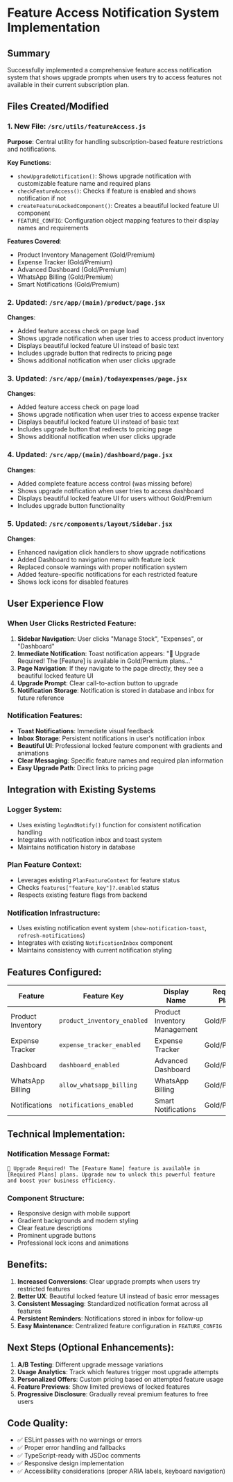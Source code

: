 # Feature Access Notification System Implementation

## Summary
Successfully implemented a comprehensive feature access notification system that shows upgrade prompts when users try to access features not available in their current subscription plan.

## Files Created/Modified

### 1. New File: `/src/utils/featureAccess.js`
**Purpose**: Central utility for handling subscription-based feature restrictions and notifications.

**Key Functions**:
- `showUpgradeNotification()`: Shows upgrade notification with customizable feature name and required plans
- `checkFeatureAccess()`: Checks if feature is enabled and shows notification if not
- `createFeatureLockedComponent()`: Creates a beautiful locked feature UI component
- `FEATURE_CONFIG`: Configuration object mapping features to their display names and requirements

**Features Covered**:
- Product Inventory Management (Gold/Premium)
- Expense Tracker (Gold/Premium) 
- Advanced Dashboard (Gold/Premium)
- WhatsApp Billing (Gold/Premium)
- Smart Notifications (Gold/Premium)

### 2. Updated: `/src/app/(main)/product/page.jsx`
**Changes**:
- Added feature access check on page load
- Shows upgrade notification when user tries to access product inventory
- Displays beautiful locked feature UI instead of basic text
- Includes upgrade button that redirects to pricing page
- Shows additional notification when user clicks upgrade

### 3. Updated: `/src/app/(main)/todayexpenses/page.jsx`
**Changes**:
- Added feature access check on page load
- Shows upgrade notification when user tries to access expense tracker
- Displays beautiful locked feature UI instead of basic text
- Includes upgrade button that redirects to pricing page
- Shows additional notification when user clicks upgrade

### 4. Updated: `/src/app/(main)/dashboard/page.jsx`
**Changes**:
- Added complete feature access control (was missing before)
- Shows upgrade notification when user tries to access dashboard
- Displays beautiful locked feature UI for users without Gold/Premium
- Includes upgrade button functionality

### 5. Updated: `/src/components/layout/Sidebar.jsx`
**Changes**:
- Enhanced navigation click handlers to show upgrade notifications
- Added Dashboard to navigation menu with feature lock
- Replaced console warnings with proper notification system
- Added feature-specific notifications for each restricted feature
- Shows lock icons for disabled features

## User Experience Flow

### When User Clicks Restricted Feature:
1. **Sidebar Navigation**: User clicks "Manage Stock", "Expenses", or "Dashboard"
2. **Immediate Notification**: Toast notification appears: "🚀 Upgrade Required! The [Feature] is available in Gold/Premium plans..."
3. **Page Navigation**: If they navigate to the page directly, they see a beautiful locked feature UI
4. **Upgrade Prompt**: Clear call-to-action button to upgrade
5. **Notification Storage**: Notification is stored in database and inbox for future reference

### Notification Features:
- **Toast Notifications**: Immediate visual feedback
- **Inbox Storage**: Persistent notifications in user's notification inbox
- **Beautiful UI**: Professional locked feature component with gradients and animations
- **Clear Messaging**: Specific feature names and required plan information
- **Easy Upgrade Path**: Direct links to pricing page

## Integration with Existing Systems

### Logger System:
- Uses existing `logAndNotify()` function for consistent notification handling
- Integrates with notification inbox and toast system
- Maintains notification history in database

### Plan Feature Context:
- Leverages existing `PlanFeatureContext` for feature status
- Checks `features["feature_key"]?.enabled` status
- Respects existing feature flags from backend

### Notification Infrastructure:
- Uses existing notification event system (`show-notification-toast`, `refresh-notifications`)
- Integrates with existing `NotificationInbox` component
- Maintains consistency with current notification styling

## Features Configured:

| Feature | Feature Key | Display Name | Required Plans |
|---------|-------------|--------------|----------------|
| Product Inventory | `product_inventory_enabled` | Product Inventory Management | Gold/Premium |
| Expense Tracker | `expense_tracker_enabled` | Expense Tracker | Gold/Premium |
| Dashboard | `dashboard_enabled` | Advanced Dashboard | Gold/Premium |
| WhatsApp Billing | `allow_whatsapp_billing` | WhatsApp Billing | Gold/Premium |
| Notifications | `notifications_enabled` | Smart Notifications | Gold/Premium |

## Technical Implementation:

### Notification Message Format:
```
🚀 Upgrade Required! The [Feature Name] feature is available in [Required Plans] plans. Upgrade now to unlock this powerful feature and boost your business efficiency.
```

### Component Structure:
- Responsive design with mobile support
- Gradient backgrounds and modern styling
- Clear feature descriptions
- Prominent upgrade buttons
- Professional lock icons and animations

## Benefits:

1. **Increased Conversions**: Clear upgrade prompts when users try restricted features
2. **Better UX**: Beautiful locked feature UI instead of basic error messages  
3. **Consistent Messaging**: Standardized notification format across all features
4. **Persistent Reminders**: Notifications stored in inbox for follow-up
5. **Easy Maintenance**: Centralized feature configuration in `FEATURE_CONFIG`

## Next Steps (Optional Enhancements):

1. **A/B Testing**: Different upgrade message variations
2. **Usage Analytics**: Track which features trigger most upgrade attempts
3. **Personalized Offers**: Custom pricing based on attempted feature usage
4. **Feature Previews**: Show limited previews of locked features
5. **Progressive Disclosure**: Gradually reveal premium features to free users

## Code Quality:
- ✅ ESLint passes with no warnings or errors
- ✅ Proper error handling and fallbacks
- ✅ TypeScript-ready with JSDoc comments
- ✅ Responsive design implementation
- ✅ Accessibility considerations (proper ARIA labels, keyboard navigation)
